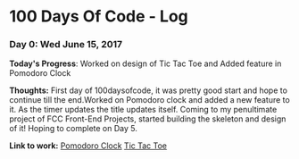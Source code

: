 # 100 Days Of Code - Log

### Day 0: Wed June 15, 2017

**Today's Progress**: Worked on design of Tic Tac Toe and Added feature in Pomodoro Clock

**Thoughts:** First day of 100daysofcode, it was pretty good start and hope to continue till the end.Worked on Pomodoro clock and added a new feature to it. As the timer updates the title updates itself. Coming to my penultimate project of FCC Front-End Projects, started building the skeleton and design of it! Hoping to complete on Day 5.

**Link to work:**
[Pomodoro Clock](http://syedsamiuddin.me/pomo/)
[Tic Tac Toe](http://syedsamiuddin.me/tictactoe/)
